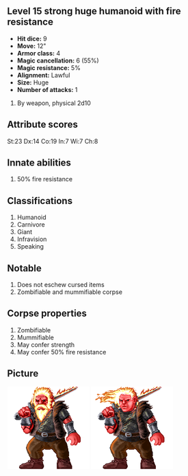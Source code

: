 ## Level 15 strong huge humanoid with fire resistance

- **Hit dice:** 9
- **Move:** 12"
- **Armor class:** 4
- **Magic cancellation:** 6 (55%)
- **Magic resistance:** 5%
- **Alignment:** Lawful
- **Size:** Huge
- **Number of attacks:** 1
1. By weapon, physical 2d10

## Attribute scores

St:23 Dx:14 Co:19 In:7 Wi:7 Ch:8

## Innate abilities

1. 50% fire resistance

## Classifications

1. Humanoid
2. Carnivore
3. Giant
4. Infravision
5. Speaking

## Notable

1. Does not eschew cursed items
2. Zombifiable and mummifiable corpse

## Corpse properties

1. Zombifiable
2. Mummifiable
3. May confer strength
4. May confer 50% fire resistance

## Picture

![Fire giant](https://github.com/hyvanmielenpelit/GnollHackTileSet/blob/main/Monsters/fire_giant/fire_giant.png?raw=true) ![Fire giantess](https://github.com/hyvanmielenpelit/GnollHackTileSet/blob/main/Monsters/fire_giant/fire_giant_female.png?raw=true)
